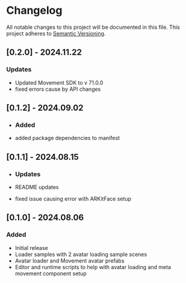 # Changelog

All notable changes to this project will be documented in this file.
This project adheres to [Semantic Versioning](http://semver.org/).

## [0.2.0] - 2024.11.22

### Updates

- Updated Movement SDK to v 71.0.0
- fixed errors cause by API changes

## [0.1.2] - 2024.09.02

- ### Added

- added package dependencies to manifest

## [0.1.1] - 2024.08.15

- ### Updates

- README updates
- fixed issue causing error with ARKitFace setup

## [0.1.0] - 2024.08.06

### Added

- Initial release
- Loader samples with 2 avatar loading sample scenes
- Avatar loader and Movement avatar prefabs
- Editor and runtime scripts to help with avatar loading and meta movement component setup